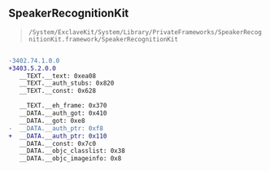 ## SpeakerRecognitionKit

> `/System/ExclaveKit/System/Library/PrivateFrameworks/SpeakerRecognitionKit.framework/SpeakerRecognitionKit`

```diff

-3402.74.1.0.0
+3403.5.2.0.0
   __TEXT.__text: 0xea08
   __TEXT.__auth_stubs: 0x820
   __TEXT.__const: 0x628

   __TEXT.__eh_frame: 0x370
   __DATA.__auth_got: 0x410
   __DATA.__got: 0xe8
-  __DATA.__auth_ptr: 0xf8
+  __DATA.__auth_ptr: 0x110
   __DATA.__const: 0x7c0
   __DATA.__objc_classlist: 0x38
   __DATA.__objc_imageinfo: 0x8

```
